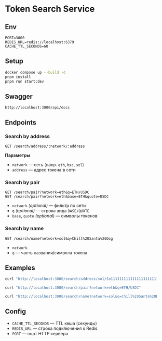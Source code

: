 # Token Search Service
## Env
```
PORT=3000
REDIS_URL=redis://localhost:6379
CACHE_TTL_SECONDS=60
```

## Setup
```bash
docker compose up --build -d
pnpm install
pnpm run start:dev
```

## Swagger
```
http://localhost:3000/api/docs
```

## Endpoints
### Search by address
```
GET /search/address/:network/:address
```
**Параметры**
- `network` — сеть (напр. `eth`, `bsc`, `sol`)
- `address` — адрес токена в сети

### Search by pair
```
GET /search/pair?network=eth&q=ETH/USDC
GET /search/pair?network=eth&base=ETH&quote=USDC
```
- `network` *(optional)* — фильтр по сети
- `q` *(optional)* — строка вида `BASE/QUOTE`
- `base`, `quote` *(optional)* — символы токенов

### Search by name
```
GET /search/name?network=sol&q=Chill%20Santa%20Dog
```
- `network`
- `q` — часть названия/символа токена

## Examples
```bash
curl "http://localhost:3000/search/address/sol/So11111111111111111111111111111111111111112"

curl "http://localhost:3000/search/pair?network=eth&q=ETH/USDC"

curl "http://localhost:3000/search/name?network=sol&q=Chill%20Santa%20Dog"
```

## Config
- `CACHE_TTL_SECONDS` — TTL кеша (секунды)
- `REDIS_URL` — строка подключения к Redis
- `PORT` — порт HTTP сервера
